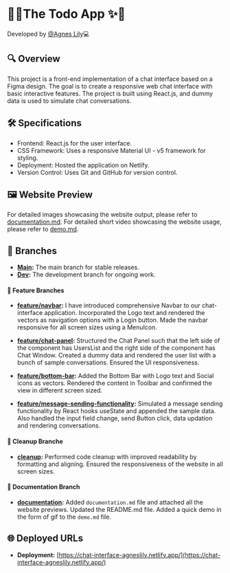 # 📝✨The Todo App ✨📝

Developed by [@Agnes Lily](https://github.com/agneslily4709)💻

## 🔍 Overview

This project is a front-end implementation of a chat interface based on a Figma design. The goal is to create a responsive web chat interface with basic interactive features. The project is built using React.js, and dummy data is used to simulate chat conversations.

## 🛠️ Specifications

* Frontend: React.js for the user interface.
* CSS Framework: Uses a responsive Material UI  - v5 framework for styling.
* Deployment: Hosted the application on  Netlify.
* Version Control: Uses Git and GitHub for version control.

## 🖼️ Website Preview

For detailed images showcasing the website output, please refer to [documentation.md](./documentation.md).
For detailed short video showcasing the website usage, please refer to [demo.md](./demo.md).
## 🌿 Branches

- **[Main](https://github.com/agneslily4709/chat-interface/tree/main):** The main branch for stable releases.
- **[Dev](https://github.com/agneslily4709/chat-interface/tree/dev):** The development branch for ongoing work.

#### 🚀 Feature Branches

- **[feature/navbar](https://github.com/agneslily4709/chat-interface/tree/feature/navbar):** I have introduced comprehensive Navbar to our chat-interface application. Incorporated the Logo text and rendered the vectors as navigation options with a Login button. Made the navbar responsive for all screen sizes using a MenuIcon.

- **[feature/chat-panel](https://github.com/agneslily4709/chat-interface/tree/feature/chat-panel):** Structured the Chat Panel such that the left side of the component has UsersList and the right side of the component has Chat Window. Created a dummy data and rendered the user list with a bunch of sample conversations. Ensured the UI responsiveness.

- **[feature/bottom-bar](https://github.com/agneslily4709/chat-interface/tree/feature/bottom-bar):** Added the Bottom Bar with Logo text and Social icons as vectors. Rendered the content in Toolbar and confirmed the view in different screen sized. 

- **[feature/message-sending-functionality](https://github.com/agneslily4709/chat-interface/tree/feature/message-sending-functionality):** Simulated a message sending functionality by React hooks useState and appended the sample data. Also handled the input field change, send Button click, data updation and rendering conversations.


#### 🧹 Cleanup Branche

- **[cleanup](https://github.com/agneslily4709/chat-interface/tree/cleanup):** Performed code cleanup with improved readability by formatting and aligning. Ensured the responsiveness of the website in all screen sizes.

#### 📝 Documentation Branch

- **[documentation](https://github.com/agneslily4709/chat-interface/tree/documentation):** Added `documentation.md` file and attached all the website previews. Updated the README.md file. Added a quick demo in the form of gif to the `demo.md` file.

## 🌐 Deployed URLs

- **Deployment:** [https://chat-interface-agneslily.netlify.app/](https://chat-interface-agneslily.netlify.app/)
